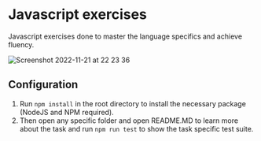 # Javascript exercises
Javascript exercises done to master the language specifics and achieve fluency.

![Screenshot 2022-11-21 at 22 23 36](https://user-images.githubusercontent.com/2140610/203160966-65925481-1f3a-4d6a-b2ca-50d9202f7f67.png)

## Configuration
1. Run ```npm install``` in the root directory to install the necessary package (NodeJS and NPM required).
2. Then open any specific folder and open README.MD to learn more about the task and run ```npm run test``` to show the task specific test suite.
